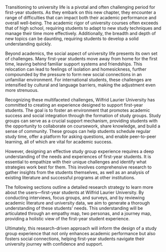 Transitioning to university life is a pivotal and often challenging period for first-year students. As they embark on this new chapter, they encounter a range of difficulties that can impact both their academic performance and overall well-being. The academic rigor of university courses often exceeds that of high school, requiring students to adapt to new study techniques and manage their time more effectively. Additionally, the breadth and depth of new topics can be daunting, requiring students to develop a solid understanding quickly.

Beyond academics, the social aspect of university life presents its own set of challenges. Many first-year students move away from home for the first time, leaving behind familiar support systems and friendships. This relocation can lead to feelings of isolation and homesickness, further compounded by the pressure to form new social connections in an unfamiliar environment. For international students, these challenges are intensified by cultural and language barriers, making the adjustment even more strenuous.

Recognizing these multifaceted challenges, Wilfrid Laurier University has committed to creating an experience designed to support first-year students. The goal is to foster an environment that promotes academic success and social integration through the formation of study groups. Study groups can serve as a crucial support mechanism, providing students with the opportunity to collaborate on coursework, share knowledge, and build a sense of community. These groups can help students schedule regular study time, offer a platform for asking questions, and enable peer-to-peer learning, all of which are vital for academic success.

However, designing an effective study group experience requires a deep understanding of the needs and experiences of first-year students. It is essential to empathize with their unique challenges and identify what strategies work best for them. This involves comprehensive research to gather insights from the students themselves, as well as an analysis of existing literature and successful programs at other institutions.

The following sections outline a detailed research strategy to learn more about the users—first-year students at Wilfrid Laurier University. By conducting interviews, focus groups, and surveys, and by reviewing academic literature and university data, we aim to generate a thorough understanding of these students’ needs. This understanding will be articulated through an empathy map, two personas, and a journey map, providing a holistic view of the first-year student experience.

Ultimately, this research-driven approach will inform the design of a study group experience that not only enhances academic performance but also fosters social connections, helping first-year students navigate their university journey with confidence and support.